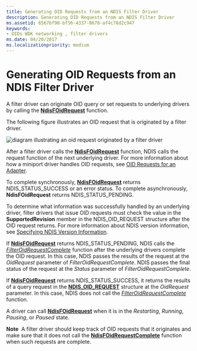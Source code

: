 ```yaml
---
title: Generating OID Requests from an NDIS Filter Driver
description: Generating OID Requests from an NDIS Filter Driver
ms.assetid: 6567bf98-bf56-4337-8670-af4c78d2c947
keywords:
- OIDs WDK networking , filter drivers
ms.date: 04/20/2017
ms.localizationpriority: medium
---
```


# Generating OID Requests from an NDIS Filter Driver





A filter driver can originate OID query or set requests to underlying drivers by calling the [**NdisFOidRequest**](https://msdn.microsoft.com/library/windows/hardware/ff561830) function.

The following figure illustrates an OID request that is originated by a filter driver.

![diagram illustrating an oid request originated by a filter driver](images/filterrequest.png)

After a filter driver calls the [**NdisFOidRequest**](https://msdn.microsoft.com/library/windows/hardware/ff561830) function, NDIS calls the request function of the next underlying driver. For more information about how a miniport driver handles OID requests, see [OID Requests for an Adapter](miniport-adapter-oid-requests.md).

To complete synchronously, [**NdisFOidRequest**](https://msdn.microsoft.com/library/windows/hardware/ff561830) returns NDIS\_STATUS\_SUCCESS or an error status. To complete asynchronously, **NdisFOidRequest** returns NDIS\_STATUS\_PENDING.

To determine what information was successfully handled by an underlying driver, filter drivers that issue OID requests must check the value in the **SupportedRevision** member in the NDIS\_OID\_REQUEST structure after the OID request returns. For more information about NDIS version information, see [Specifying NDIS Version Information](specifying-ndis-version-information.md).

If [**NdisFOidRequest**](https://msdn.microsoft.com/library/windows/hardware/ff561830) returns NDIS\_STATUS\_PENDING, NDIS calls the [*FilterOidRequestComplete*](https://msdn.microsoft.com/library/windows/hardware/ff549956) function after the underlying drivers complete the OID request. In this case, NDIS passes the results of the request at the *OidRequest* parameter of *FilterOidRequestComplete*. NDIS passes the final status of the request at the *Status* parameter of *FilterOidRequestComplete*.

If [**NdisFOidRequest**](https://msdn.microsoft.com/library/windows/hardware/ff561830) returns NDIS\_STATUS\_SUCCESS, it returns the results of a query request in the [**NDIS\_OID\_REQUEST**](https://msdn.microsoft.com/library/windows/hardware/ff566710) structure at the *OidRequest* parameter. In this case, NDIS does not call the [*FilterOidRequestComplete*](https://msdn.microsoft.com/library/windows/hardware/ff549956) function.

A driver can call [**NdisFOidRequest**](https://msdn.microsoft.com/library/windows/hardware/ff561830) when it is in the *Restarting*, *Running*, *Pausing*, or *Paused* state.

**Note**  A filter driver should keep track of OID requests that it originates and make sure that it does not call the [**NdisFOidRequestComplete**](https://msdn.microsoft.com/library/windows/hardware/ff561833) function when such requests are complete.

 

 

 






